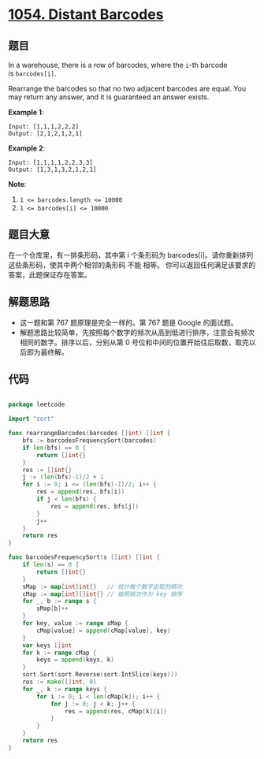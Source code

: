 # [1054. Distant Barcodes](https://leetcode.com/problems/distant-barcodes/)


## 题目

In a warehouse, there is a row of barcodes, where the `i`-th barcode is `barcodes[i]`.

Rearrange the barcodes so that no two adjacent barcodes are equal. You may return any answer, and it is guaranteed an answer exists.

**Example 1**:

    Input: [1,1,1,2,2,2]
    Output: [2,1,2,1,2,1]

**Example 2**:

    Input: [1,1,1,1,2,2,3,3]
    Output: [1,3,1,3,2,1,2,1]

**Note**:

1. `1 <= barcodes.length <= 10000`
2. `1 <= barcodes[i] <= 10000`


## 题目大意

在一个仓库里，有一排条形码，其中第 i 个条形码为 barcodes[i]。请你重新排列这些条形码，使其中两个相邻的条形码 不能 相等。 你可以返回任何满足该要求的答案，此题保证存在答案。



## 解题思路


- 这一题和第 767 题原理是完全一样的。第 767 题是 Google 的面试题。
- 解题思路比较简单，先按照每个数字的频次从高到低进行排序，注意会有频次相同的数字。排序以后，分别从第 0 号位和中间的位置开始往后取数，取完以后即为最终解。


## 代码

```go

package leetcode

import "sort"

func rearrangeBarcodes(barcodes []int) []int {
	bfs := barcodesFrequencySort(barcodes)
	if len(bfs) == 0 {
		return []int{}
	}
	res := []int{}
	j := (len(bfs)-1)/2 + 1
	for i := 0; i <= (len(bfs)-1)/2; i++ {
		res = append(res, bfs[i])
		if j < len(bfs) {
			res = append(res, bfs[j])
		}
		j++
	}
	return res
}

func barcodesFrequencySort(s []int) []int {
	if len(s) == 0 {
		return []int{}
	}
	sMap := map[int]int{}   // 统计每个数字出现的频次
	cMap := map[int][]int{} // 按照频次作为 key 排序
	for _, b := range s {
		sMap[b]++
	}
	for key, value := range sMap {
		cMap[value] = append(cMap[value], key)
	}
	var keys []int
	for k := range cMap {
		keys = append(keys, k)
	}
	sort.Sort(sort.Reverse(sort.IntSlice(keys)))
	res := make([]int, 0)
	for _, k := range keys {
		for i := 0; i < len(cMap[k]); i++ {
			for j := 0; j < k; j++ {
				res = append(res, cMap[k][i])
			}
		}
	}
	return res
}

```